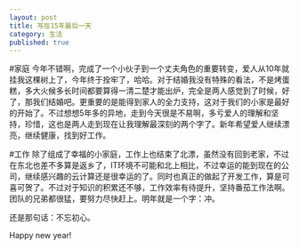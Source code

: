 ```yaml
---
layout: post
title: 写在15年最后一天
category: 生活
published: true
---
```


#家庭
今年不错啊，完成了一个小伙子到一个丈夫角色的重要转变，爱人从10年就挂我这棵树上了，今年终于拴牢了，哈哈。对于结婚我没有特殊的看法，不是烤蛋糕，多大火候多长时间都要算得一清二楚才能出炉，完全是两人感觉到了时候，好了，那我们结婚吧。更重要的是能得到家人的全力支持，这对于我们的小家是最好的开始了。不过想想5年多的异地，走到今天很是不易啊，多亏爱人的理解和坚持，珍惜，这也是两人走到现在让我理解最深刻的两个字了。新年希望爱人继续漂亮，继续健康，找到好工作。

#工作
除了组成了幸福的小家庭，工作上也结束了北漂，虽然没有回到老家，不过在东北也差不多算是返乡了，IT环境不可能和北上相比，不过幸运的能到现在的公司，继续感兴趣的云计算还是很幸运的了。同时也真正的做起了开发工作，算是可喜可贺了。不过对于知识的积累还不够，工作效率有待提升，坚持番茄工作法啊。团队的兄弟都很猛，要努力尽快赶上。明年就是一个字：冲。

还是那句话：不忘初心。

Happy new year!
